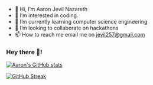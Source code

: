 - 👋 Hi, I’m Aaron Jevil Nazareth
- 👀 I’m interested in coding.
- 🌱 I’m currently learning computer science engineering
- 💞️ I’m looking to collaborate on hackathons
- 📫 How to reach me email me on jevil257@gmail.com


### Hey there 👋!

  [![Aaron's GitHub stats](https://github-readme-stats.vercel.app/api?username=jevil25)](https://github.com/anuraghazra/github-readme-stats) 
  
  
  
  [![GitHub Streak](https://github-readme-streak-stats.herokuapp.com?user=jevil25&theme=blueberry_duo&hide_border=true)](https://git.io/streak-stats)

<!---
jevil25/jevil25 is a ✨ special ✨ repository because its `README.md` (this file) appears on your GitHub profile.
You can click the Preview link to take a look at your changes.
--->
